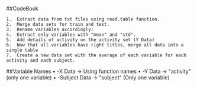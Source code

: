 ##CodeBook

	1.	Extract data from txt files using read.table function.
	2.	Merge data sets for train and test.
	3.	Rename variables accordingly:
	4.	Extract only variables with "mean" and "std".
	5.	Add details of activity on the activity set (Y Data)
	6.	Now that all variables have right titles, merge all data into a single table
	7.	Create a new data set with the average of each variable for each activity and each subject.

##Variable Names
	•	-X Data -> Using function names
	•	-Y Data -> "activity" (only one variable)
	•	-Subject Data -> "subject" (Only one variable)

